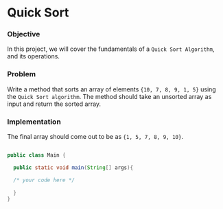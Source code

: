 # Quick Sort


### Objective

In this project, we will cover the fundamentals of a `Quick Sort Algorithm`, and its operations.

### Problem

Write a method that sorts an array of elements `{10, 7, 8, 9, 1, 5}` using the `Quick Sort algorithm`. The method should take an unsorted array as input and return the sorted array.

### Implementation
The final array should come out to be as `{1, 5, 7, 8, 9, 10}`.

```java

public class Main {

  public static void main(String[] args){

  /* your code here */
	
  }
}

```

 
